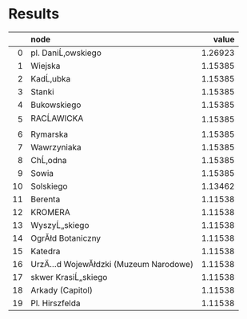 # Results
|    | node                                 |   value |
|---:|:-------------------------------------|--------:|
|  0 | pl. DaniĹ‚owskiego                   | 1.26923 |
|  1 | Wiejska                              | 1.15385 |
|  2 | KadĹ‚ubka                            | 1.15385 |
|  3 | Stanki                               | 1.15385 |
|  4 | Bukowskiego                          | 1.15385 |
|  5 | RACĹAWICKA                                      | 1.15385 |
|  6 | Rymarska                             | 1.15385 |
|  7 | Wawrzyniaka                          | 1.15385 |
|  8 | ChĹ‚odna                             | 1.15385 |
|  9 | Sowia                                | 1.15385 |
| 10 | Solskiego                            | 1.13462 |
| 11 | Berenta                              | 1.11538 |
| 12 | KROMERA                              | 1.11538 |
| 13 | WyszyĹ„skiego                        | 1.11538 |
| 14 | OgrĂłd Botaniczny                    | 1.11538 |
| 15 | Katedra                              | 1.11538 |
| 16 | UrzÄ…d WojewĂłdzki (Muzeum Narodowe) | 1.11538 |
| 17 | skwer KrasiĹ„skiego                  | 1.11538 |
| 18 | Arkady (Capitol)                     | 1.11538 |
| 19 | Pl. Hirszfelda                       | 1.11538 |
